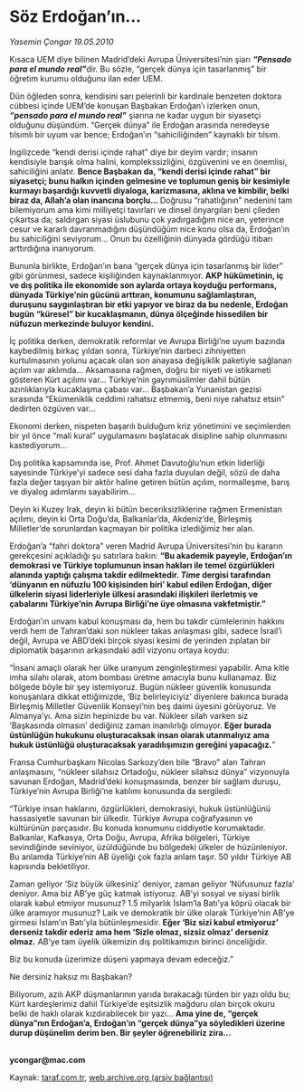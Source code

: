 # Söz Erdoğan’ın...

*Yasemin Çongar 19.05.2010*

<div class="yazi"><p>Kısaca UEM diye bilinen Madrid’deki Avrupa Üniversitesi’nin şiarı <b><i>“Pensado para el mundo real”</i></b>dir. Bu sözle, “gerçek dünya için tasarlanmış” bir öğretim kurumu olduğunu ilan eder UEM. </p>
<p>Dün öğleden sonra, kendisini sarı pelerinli bir kardinale benzeten doktora cübbesi içinde UEM’de konuşan Başbakan Erdoğan’ı izlerken onun, <b><i>“pensado para el mundo real”</i></b> şiarına ne kadar uygun bir siyasetçi olduğunu düşündüm. “Gerçek dünya” ile Erdoğan arasında neredeyse tılsımlı bir uyum var bence; Erdoğan’ın “sahiciliğinden” kaynaklı bir tılsım. </p>
<p>İngilizcede “kendi derisi içinde rahat” diye bir deyim vardır; insanın kendisiyle barışık olma halini, komplekssizliğini, özgüvenini ve en önemlisi, sahiciliğini anlatır. <b>Bence Başbakan da, “kendi derisi içinde rahat” bir siyasetçi; bunu halkın içinden gelmesine ve toplumun geniş bir kesimiyle kurmayı başardığı kuvvetli diyaloga, karizmasına, aklına ve kimbilir, belki biraz da, Allah’a olan inancına borçlu... </b>Doğrusu “rahatlığının” nedenini tam bilemiyorum ama kimi milliyetçi tavırları ve dinsel önyargıları beni çileden çıkartsa da; saldırgan siyasi üslubunu çok yadırgadığım nice an, yeterince cesur ve kararlı davranmadığını düşündüğüm nice konu olsa da, Erdoğan’ın bu sahiciliğini seviyorum... Onun bu özelliğinin dünyada gördüğü itibarı arttırdığına inanıyorum. </p>
<p>Bununla birlikte, Erdoğan’ın bana “gerçek dünya için tasarlanmış bir lider” gibi görünmesi, sadece kişiliğinden kaynaklanmıyor. <b>AKP hükümetinin, iç ve dış politika ile ekonomide son aylarda ortaya koyduğu performans, dünyada Türkiye’nin gücünü arttıran, konumunu sağlamlaştıran, duruşunu saygınlaştıran bir etki yapıyor ve biraz da bu nedenle, Erdoğan bugün “küresel” bir kucaklaşmanın, dünya ölçeğinde hissedilen bir nüfuzun merkezinde buluyor kendini.</b></p>
<p>İç politika derken, demokratik reformlar ve Avrupa Birliği’ne uyum bazında kaybedilmiş birkaç yıldan sonra, Türkiye’nin darbeci zihniyetten kurtulmasının yolunu açacak olan son anayasa değişiklik paketiyle sağlanan açılım var aklımda... Aksamasına rağmen, doğru bir niyeti ve istikameti gösteren Kürt açılımı var... Türkiye’nin gayrımüslimler dahil bütün azınlıklarıyla kucaklaşma çabası var... Başbakan’a Yunanistan gezisi sırasında “Ekümeniklik ceddimi rahatsız etmemiş, beni niye rahatsız etsin” dedirten özgüven var...</p>
<p>Ekonomi derken, nispeten başarılı bulduğum kriz yönetimini ve seçimlerden bir yıl önce “mali kural” uygulamasını başlatacak disipline sahip olunmasını kastediyorum...</p>
<p>Dış politika kapsamında ise, Prof. Ahmet Davutoğlu’nun etkin liderliği sayesinde Türkiye’yi sadece sesi daha fazla duyulan değil, sözü de daha fazla değer taşıyan bir aktör haline getiren bütün açılım, normalleşme, barış ve diyalog adımlarını sayabilirim... </p>
<p>Deyin ki Kuzey Irak, deyin ki bütün beceriksizliklerine rağmen Ermenistan açılımı, deyin ki Orta Doğu’da, Balkanlar’da, Akdeniz’de, Birleşmiş Milletler’de sorunlardan kaçmayan bir politika izlediğimiz her alan.</p>
<p>Erdoğan’a “fahri doktora” veren Madrid Avrupa Üniversitesi’nin bu kararın gerekçesini açıkladığı şu satırlara bakın: <b>“Bu akademik payeyle, Erdoğan’ın demokrasi ve Türkiye toplumunun insan hakları ile temel özgürlükleri alanında yaptığı çalışma takdir edilmektedir. <i>Time</i> dergisi tarafından ‘dünyanın en nüfuzlu 100 kişisinden biri’ kabul edilen Erdoğan, diğer ülkelerin siyasi liderleriyle ülkesi arasındaki ilişkileri ilerletmiş ve çabalarını Türkiye’nin Avrupa Birliği’ne üye olmasına vakfetmiştir.”</b></p>
<p>Erdoğan’ın unvanı kabul konuşması da, hem bu takdir cümlelerinin hakkını verdi hem de Tahran’daki son nükleer takas anlaşması gibi, sadece İsrail’i değil, Avrupa ve ABD’deki birçok siyasi kesimi de yerinden zıplatan bir diplomatik başarının arkasındaki adil vizyonu ortaya koydu:</p>
<p>“İnsani amaçlı olarak her ülke uranyum zenginleştirmesi yapabilir. Ama kitle imha silahı olarak, atom bombası üretme amacıyla bunu kullanamaz. Biz bölgede böyle bir şey istemiyoruz. Bugün nükleer güvenlik konusunda konuşanlara dikkat ettiğimizde, ‘Biz belirleyiciyiz’ diyenlere bakınca burada Birleşmiş Milletler Güvenlik Konseyi’nin beş daimi üyesini görüyoruz. Ve Almanya’yı. Ama sizin hepinizde bu var. Nükleer silah varken siz ‘Başkasında olmasın’ dediğiniz zaman inanılırlığı olmuyor. <b>Eğer burada üstünlüğün hukukunu oluşturacaksak insan olarak utanmalıyız ama hukuk üstünlüğü oluşturacaksak yaradılışımızın gereğini yapacağız.</b>”</p>
<p>Fransa Cumhurbaşkanı Nicolas Sarkozy’den bile “Bravo” alan Tahran anlaşmasını, “nükleer silahsız Ortadoğu, nükleer silahsız dünya” vizyonuyla savunan Erdoğan, Madrid’deki konuşmasında, benzer bir sağlam duruşu, Türkiye’nin Avrupa Birliği’ne katılımı konusunda da sergiledi:</p>
<p>“Türkiye insan haklarını, özgürlükleri, demokrasiyi, hukuk üstünlüğünü hassasiyetle savunan bir ülkedir. Türkiye Avrupa coğrafyasının ve kültürünün parçasıdır. Bu konuda konumunu ciddiyetle korumaktadır. Balkanlar, Kafkasya, Orta Doğu, Avrupa, Afrika bölgeleri, Türkiye sevindiğinde seviniyor, üzüldüğünde bu bölgedeki ülkeler de hüzünleniyor. Bu anlamda Türkiye’nin AB üyeliği çok fazla anlam taşır. 50 yıldır Türkiye AB kapısında bekletiliyor. </p>
<p>Zaman geliyor ‘Siz büyük ülkesiniz’ deniyor, zaman geliyor ‘Nüfusunuz fazla’ deniyor. Ama biz AB’ye güç katmak istiyoruz. AB’yi sosyal ve siyasi birlik olarak kabul etmiyor musunuz? 1.5 milyarlık İslam’la Batı’ya köprü olacak bir ülke aramıyor musunuz? Laik ve demokratik bir ülke olarak Türkiye’nin AB’ye girmesi İslam’ın Batı’yla bütünleşmesidir. <b>Eğer ‘Biz sizi kabul etmiyoruz’ derseniz takdir ederiz ama hem ‘Sizle olmaz, sizsiz olmaz’ derseniz olmaz.</b> AB’ye tam üyelik ülkemizin dış politikamızın birinci önceliğidir. </p>
<p>Biz bu konuda üzerimize düşeni yapmaya devam edeceğiz.”</p>
<p>Ne dersiniz haksız mı Başbakan?</p>
<p>Biliyorum, azılı AKP düşmanlarının yarıda bırakacağı türden bir yazı oldu bu; Kürt kardeşlerimiz dahil Türkiye’de eşitsizlik mağduru olan birçok okuru belki de haklı olarak kızdırabilecek bir yazı... <b>Ama yine de, “gerçek dünya”nın Erdoğan’a, Erdoğan’ın “gerçek dünya”ya söyledikleri üzerine durup düşünelim derim ben. Bir şeyler öğrenebiliriz zira...</b></p>
<p><b><br/>ycongar@mac.com</b></p></div>

Kaynak: [taraf.com.tr](http://www.taraf.com.tr:80/yasemin-congar/makale-soz-erdogan-in.htm), [web.archive.org (arşiv bağlantısı)](http://web.archive.org/web/20100521120802/http://www.taraf.com.tr:80/yasemin-congar/makale-soz-erdogan-in.htm)
